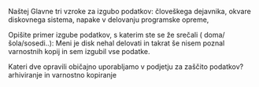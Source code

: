Naštej Glavne tri vzroke za izgubo podatkov: človeškega dejavnika,
                                             okvare diskovnega sistema,
                                             napake v delovanju programske opreme,
                                             
Opišite primer izgube podatkov, s katerim ste se že srečali ( doma/šola/sosedi..): 
Meni je disk nehal delovati in takrat še nisem poznal varnostnih kopij in sem izgubil vse podatke.

Kateri dve opravili običajno uporabljamo v podjetju za zaščito podatkov?
arhiviranje in varnostno kopiranje
